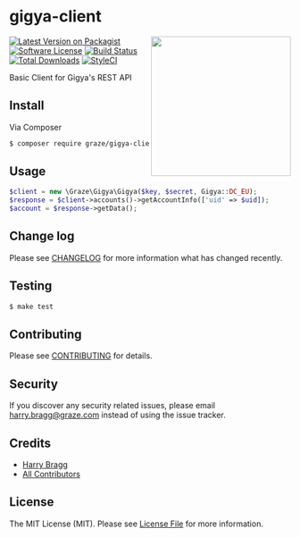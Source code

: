 # gigya-client

<img align="right" src="http://stuffpoint.com/family-guy/image/15298-family-guy-giggedy.gif" width="250" />

[![Latest Version on Packagist](https://img.shields.io/packagist/v/graze/gigya-client.svg?style=flat-square)](https://packagist.org/packages/graze/gigya-client)
[![Software License](https://img.shields.io/badge/license-MIT-brightgreen.svg?style=flat-square)](LICENSE.md)
[![Build Status](https://img.shields.io/travis/graze/gigya-client/master.svg?style=flat-square)](https://travis-ci.org/graze/gigya-client)
[![Total Downloads](https://img.shields.io/packagist/dt/graze/gigya-client.svg?style=flat-square)](https://packagist.org/packages/graze/gigya-client)
[![StyleCI](https://styleci.io/repos/43295589/shield)](https://styleci.io/repos/43295589)

Basic Client for Gigya's REST API

## Install

Via Composer

``` bash
$ composer require graze/gigya-client
```

## Usage

``` php
$client = new \Graze\Gigya\Gigya($key, $secret, Gigya::DC_EU);
$response = $client->accounts()->getAccountInfo(['uid' => $uid]);
$account = $response->getData();
```

## Change log

Please see [CHANGELOG](CHANGELOG.md) for more information what has changed recently.

## Testing

``` bash
$ make test
```

## Contributing

Please see [CONTRIBUTING](CONTRIBUTING.md) for details.

## Security

If you discover any security related issues, please email harry.bragg@graze.com instead of using the issue tracker.

## Credits

- [Harry Bragg](https://github.com/h-bragg)
- [All Contributors](../../contributors)

## License

The MIT License (MIT). Please see [License File](LICENSE.md) for more information.
